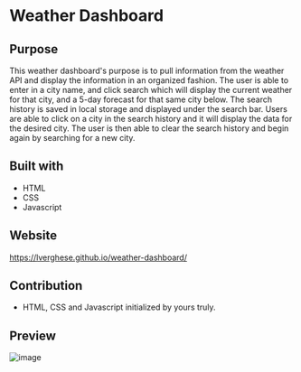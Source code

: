# Weather Dashboard

## Purpose
This weather dashboard's purpose is to pull information from the weather API and display the information in an organized fashion. The user is able to enter in a city name, and click search which will display the current weather for that city, and a 5-day forecast for that same city below. The search history is saved in local storage and displayed under the search bar. Users are able to click on a city in the search history and it will display the data for the desired city. The user is then able to clear the search history and begin again by searching for a new city.


## Built with
* HTML 
* CSS 
* Javascript


## Website
 https://lverghese.github.io/weather-dashboard/


## Contribution
* HTML, CSS and Javascript initialized by yours truly.


## Preview
![image](https://user-images.githubusercontent.com/85531188/127787674-bca46339-c022-4929-8260-f29adc7776e9.png)